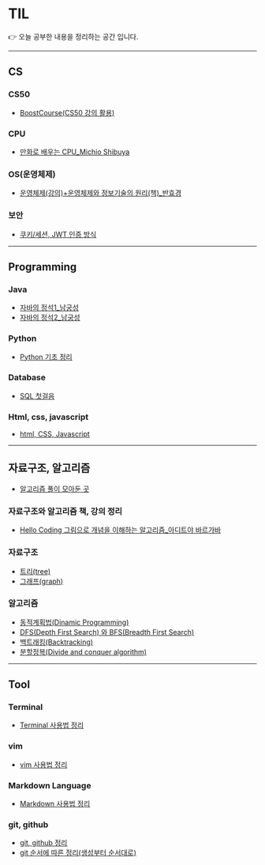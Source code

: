 # TIL
👉 오늘 공부한 내용을 정리하는 공간 입니다.
  
-------------
  
## CS

### **CS50**
- [BoostCourse(CS50 강의 활용)](CS50/cs50.md)

### **CPU**
- [만화로 배우는 CPU_Michio Shibuya](CPU/cpu.md)

### **OS(운영체제)**
- [운영체제(강의)+운영체제와 정보기술의 원리(책)_반효경](OS/OS.md) 

### **보안**
- [쿠키/세션, JWT 인증 방식](security/쿠키세션JWT.md)  
  
----
  
## Programming

### **Java**
- [자바의 정석1_남궁성](Java/자바의정석1/자바의정석_남궁성.md)
- [자바의 정석2_남궁성](Java/자바의정석2/자바의정석_남궁성.md)

### **Python**
- [Python 기초 정리](Python/python.py) 

### **Database**
- [SQL 첫걸음](Database/SQL첫걸음.md)

### **Html, css, javascript**
- [html, CSS, Javascript](HtmlCssJs/htmlcssjs.md)
  
----
  
## 자료구조, 알고리즘
- [알고리즘 풀이 모아둔 곳](https://github.com/beadoer1/algorithm)

### **자료구조와 알고리즘 책, 강의 정리**
- [Hello Coding 그림으로 개념을 이해하는 알고리즘_아디트야 바르가바](Algorithm/book_lecture/HelloCodingAlg.md)

### **자료구조**
- [트리(tree)](Algorithm/structure/tree.md)
- [그래프(graph)](Algorithm/structure/graph.md)

### **알고리즘**
- [동적계획법(Dinamic Programming)](Algorithm/algorithm/dinamic_programming.md)
- [DFS(Depth First Search) 와 BFS(Breadth First Search)](Algorithm/algorithm/DFS_BFS.md)
- [백트래킹(Backtracking)]()
- [분할정복(Divide and conquer algorithm)]()  
  
----
  
## Tool

### **Terminal**
- [Terminal 사용법 정리](Tool/terminal.md)

### **vim**
- [vim 사용법 정리](Tool/vimtutorial.md)

### **Markdown Language**
- [Markdown 사용법 정리](Tool/markdown.md)

### **git, github**
- [git, github 정리](Tool/git.md)
- [git 순서에 따른 정리(생성부터 순서대로)](https://github.com/beadoer1/gitprac)
